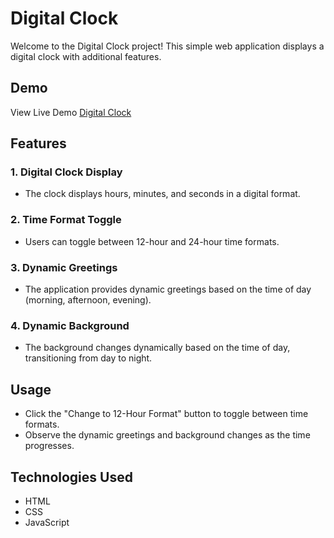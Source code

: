 # Digital Clock

Welcome to the Digital Clock project! This simple web application displays a digital clock with additional features.

## Demo
View Live Demo [Digital Clock](https://digital-clock-bysaiful.netlify.app/)
## Features

### 1. Digital Clock Display
- The clock displays hours, minutes, and seconds in a digital format.

### 2. Time Format Toggle
- Users can toggle between 12-hour and 24-hour time formats.

### 3. Dynamic Greetings
- The application provides dynamic greetings based on the time of day (morning, afternoon, evening).

### 4. Dynamic Background
- The background changes dynamically based on the time of day, transitioning from day to night.

## Usage

- Click the "Change to 12-Hour Format" button to toggle between time formats.
- Observe the dynamic greetings and background changes as the time progresses.

## Technologies Used

- HTML
- CSS
- JavaScript

